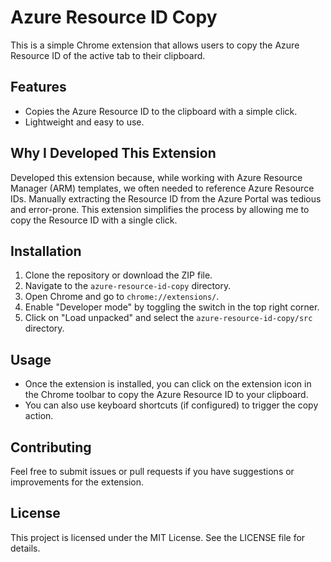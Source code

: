 # Azure Resource ID Copy

This is a simple Chrome extension that allows users to copy the Azure Resource ID of the active tab to their clipboard.

## Features

- Copies the Azure Resource ID to the clipboard with a simple click.
- Lightweight and easy to use.

## Why I Developed This Extension

Developed this extension because, while working with Azure Resource Manager (ARM) templates, we often needed to reference Azure Resource IDs. Manually extracting the Resource ID from the Azure Portal was tedious and error-prone. This extension simplifies the process by allowing me to copy the Resource ID with a single click.

## Installation

1. Clone the repository or download the ZIP file.
2. Navigate to the `azure-resource-id-copy` directory.
3. Open Chrome and go to `chrome://extensions/`.
4. Enable "Developer mode" by toggling the switch in the top right corner.
5. Click on "Load unpacked" and select the `azure-resource-id-copy/src` directory.

## Usage

- Once the extension is installed, you can click on the extension icon in the Chrome toolbar to copy the Azure Resource ID to your clipboard.
- You can also use keyboard shortcuts (if configured) to trigger the copy action.

## Contributing

Feel free to submit issues or pull requests if you have suggestions or improvements for the extension.

## License

This project is licensed under the MIT License. See the LICENSE file for details.